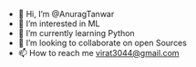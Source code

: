 - 👋 Hi, I’m @AnuragTanwar
- 👀 I’m interested in ML
- 🌱 I’m currently learning Python
- 💞️ I’m looking to collaborate on open Sources 
- 📫 How to reach me virat3044@gmail.com

<!---
AnuragTanwar/AnuragTanwar is a ✨ special ✨ repository because its `README.md` (this file) appears on your GitHub profile.
You can click the Preview link to take a look at your changes.
--->
